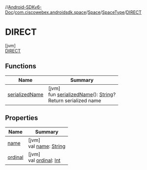 //[Android-SDKv6-Doc](../../../../../index.md)/[com.ciscowebex.androidsdk.space](../../../index.md)/[Space](../../index.md)/[SpaceType](../index.md)/[DIRECT](index.md)

# DIRECT

[jvm]\
[DIRECT](index.md)

## Functions

| Name | Summary |
|---|---|
| [serializedName](../serialized-name.md) | [jvm]<br>fun [serializedName](../serialized-name.md)(): [String](https://kotlinlang.org/api/latest/jvm/stdlib/kotlin/-string/index.html)?<br>Return serialized name |

## Properties

| Name | Summary |
|---|---|
| [name](../../../../com.ciscowebex.androidsdk.team/-list-team-membership-result/-bad-request/index.md#-372974862%2FProperties%2F-411797461) | [jvm]<br>val [name](../../../../com.ciscowebex.androidsdk.team/-list-team-membership-result/-bad-request/index.md#-372974862%2FProperties%2F-411797461): [String](https://kotlinlang.org/api/latest/jvm/stdlib/kotlin/-string/index.html) |
| [ordinal](../../../../com.ciscowebex.androidsdk.team/-list-team-membership-result/-bad-request/index.md#-739389684%2FProperties%2F-411797461) | [jvm]<br>val [ordinal](../../../../com.ciscowebex.androidsdk.team/-list-team-membership-result/-bad-request/index.md#-739389684%2FProperties%2F-411797461): [Int](https://kotlinlang.org/api/latest/jvm/stdlib/kotlin/-int/index.html) |
